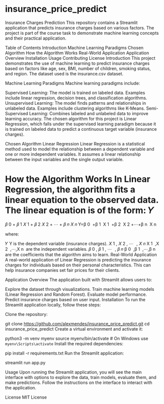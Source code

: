 # insurance_price_predict


Insurance Charges Prediction
This repository contains a Streamlit application that predicts insurance charges based on various factors. The project is part of the course task to demonstrate machine learning concepts and their practical application.

Table of Contents
Introduction
Machine Learning Paradigms
Chosen Algorithm
How the Algorithm Works
Real-World Application
Application Overview
Installation
Usage
Contributing
License
Introduction
This project demonstrates the use of machine learning to predict insurance charges based on factors like age, sex, BMI, number of children, smoking status, and region. The dataset used is the insurance.csv dataset.

Machine Learning Paradigms
Machine learning paradigms include:

Supervised Learning: The model is trained on labeled data. Examples include linear regression, decision trees, and classification algorithms.
Unsupervised Learning: The model finds patterns and relationships in unlabeled data. Examples include clustering algorithms like K-Means.
Semi-Supervised Learning: Combines labeled and unlabeled data to improve learning accuracy.
The chosen algorithm for this project is Linear Regression, which falls under the supervised learning paradigm because it is trained on labeled data to predict a continuous target variable (insurance charges).

Chosen Algorithm
Linear Regression
Linear Regression is a statistical method used to model the relationship between a dependent variable and one or more independent variables. It assumes a linear relationship between the input variables and the single output variable.

How the Algorithm Works
In Linear Regression, the algorithm fits a linear equation to the observed data. The linear equation is of the form:
𝑌
=
𝛽
0
+
𝛽
1
𝑋
1
+
𝛽
2
𝑋
2
+
⋯
+
𝛽
𝑛
𝑋
𝑛
Y=β 
0
​
 +β 
1
​
 X 
1
​
 +β 
2
​
 X 
2
​
 +⋯+β 
n
​
 X 
n
​
 
where:

𝑌
Y is the dependent variable (insurance charges).
𝑋
1
,
𝑋
2
,
⋯
 
,
𝑋
𝑛
X 
1
​
 ,X 
2
​
 ,⋯,X 
n
​
  are the independent variables.
𝛽
0
,
𝛽
1
,
⋯
 
,
𝛽
𝑛
β 
0
​
 ,β 
1
​
 ,⋯,β 
n
​
  are the coefficients that the algorithm aims to learn.
Real-World Application
A real-world application of Linear Regression is predicting the insurance charges for individuals based on their personal characteristics. This can help insurance companies set fair prices for their clients.

Application Overview
The application built with Streamlit allows users to:

Explore the dataset through visualizations.
Train machine learning models (Linear Regression and Random Forest).
Evaluate model performance.
Predict insurance charges based on user input.
Installation
To run the Streamlit application locally, follow these steps:

Clone the repository:



git clone https://github.com/alexmendes/insurance_price_predict.git
cd insurance_price_predict
Create a virtual environment and activate it:



python3 -m venv myenv
source myenv/bin/activate  # On Windows use `myenv\Scripts\activate`
Install the required dependencies:



pip install -r requirements.txt
Run the Streamlit application:



streamlit run app.py

Usage
Upon running the Streamlit application, you will see the main interface with options to explore the data, train models, evaluate them, and make predictions.
Follow the instructions on the interface to interact with the application.




License
MIT License 













